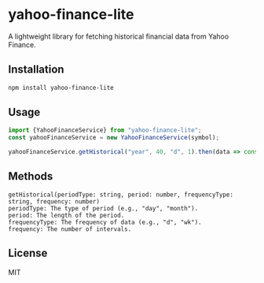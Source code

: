 # yahoo-finance-lite

A lightweight library for fetching historical financial data from Yahoo Finance.

## Installation
```bash
npm install yahoo-finance-lite
```

## Usage
```javascript
import {YahooFinanceService} from "yahoo-finance-lite";
const yahooFinanceService = new YahooFinanceService(symbol);

yahooFinanceService.getHistorical("year", 40, "d", 1).then(data => console.log(data));
```

## Methods
```
getHistorical(periodType: string, period: number, frequencyType: string, frequency: number)
periodType: The type of period (e.g., "day", "month").
period: The length of the period.
frequencyType: The frequency of data (e.g., "d", "wk").
frequency: The number of intervals.
```

## License
MIT